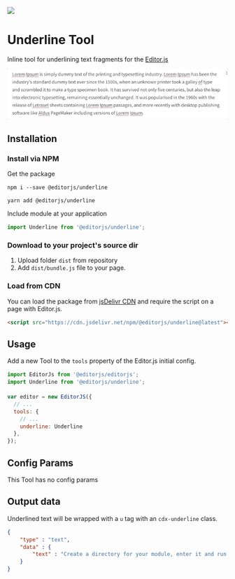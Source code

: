 ![](https://badgen.net/badge/Editor.js/v2.0/blue)

# Underline Tool
Inline tool for underlining text fragments for the [Editor.js](https://github.com/codex-team/editor.js)

![](editorjs-underline.gif)

## Installation

### Install via NPM

Get the package

```shell
npm i --save @editorjs/underline
```

```shell
yarn add @editorjs/underline
```

Include module at your application

```javascript
import Underline from '@editorjs/underline';
```

### Download to your project's source dir

1. Upload folder `dist` from repository
2. Add `dist/bundle.js` file to your page.

### Load from CDN

You can load the package from [jsDelivr CDN](https://www.jsdelivr.com/package/npm/@editorjs/underline) and require the script on a page with Editor.js.

```html
<script src="https://cdn.jsdelivr.net/npm/@editorjs/underline@latest"></script>
```

## Usage

Add a new Tool to the `tools` property of the Editor.js initial config.

```javascript
import EditorJs from '@editorjs/editorjs';
import Underline from '@editorjs/underline';

var editor = new EditorJS({
  // ...
  tools: {
    // ...
    underline: Underline
  },
});
```

## Config Params

This Tool has no config params

## Output data

Underlined text will be wrapped with a `u` tag with an `cdx-underline` class.

```json
{
    "type" : "text",
    "data" : {
        "text" : "Create a directory for your module, enter it and run <u class=\"cdx-underline\">npm init</u> command."
    }
}
```
